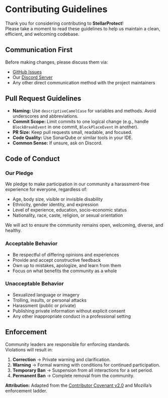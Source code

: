 # Contributing Guidelines

Thank you for considering contributing to **StellarProtect**!  
Please take a moment to read these guidelines to help us maintain a clean, efficient, and welcoming codebase.

## Communication First
Before making changes, please discuss them via:
- [GitHub Issues](../../issues)
- Our [Discord Server](https://discord.com/invite/4R9teKVcbM)
- Any other direct communication method with the project maintainers

## Pull Request Guidelines
- **Naming:** Use `descriptiveCamelCase` for variables and methods. Avoid underscores and abbreviations.
- **Commit Scope:** Limit commits to one logical change (e.g., handle `BlockBreakEvent` in one commit, `BlockPlaceEvent` in another).
- **PR Size:** Keep pull requests small, readable, and focused.
- **Code Quality:** Use SonarQube or similar tools in your IDE.
- **Common Sense:** If unsure, ask on Discord.

## Code of Conduct

### Our Pledge
We pledge to make participation in our community a harassment-free experience for everyone, regardless of:
- Age, body size, visible or invisible disability
- Ethnicity, gender identity, and expression
- Level of experience, education, socio-economic status
- Nationality, race, caste, religion, or sexual orientation

We will act to ensure the community remains open, welcoming, diverse, and healthy.

### Acceptable Behavior
- Be respectful of differing opinions and experiences
- Provide and accept constructive feedback
- Own up to mistakes, apologize, and learn from them
- Focus on what benefits the community as a whole

### Unacceptable Behavior
- Sexualized language or imagery
- Trolling, insults, or personal attacks
- Harassment (public or private)
- Publishing private information without explicit consent
- Any other inappropriate conduct in a professional setting

## Enforcement
Community leaders are responsible for enforcing standards.  
Violations will result in:
1. **Correction** → Private warning and clarification.
2. **Warning** → Formal warning with conditions for continued participation.
3. **Temporary Ban** → Suspension from all interactions for a set period.
4. **Permanent Ban** → Complete removal from the community.

**Attribution:** Adapted from the [Contributor Covenant v2.0](https://www.contributor-covenant.org/version/2/0/code_of_conduct.html) and Mozilla’s enforcement ladder.
